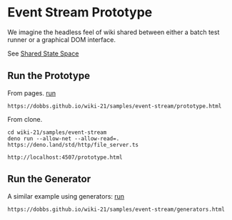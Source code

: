 # Event Stream Prototype
We imagine the headless feel of wiki shared between either a batch test runner or a graphical DOM interface.

See [Shared State Space](http://small.fed.wiki/shared-state-space.html)

## Run the Prototype

From pages. [run](https://dobbs.github.io/wiki-21/samples/event-stream/prototype.html)
```
https://dobbs.github.io/wiki-21/samples/event-stream/prototype.html
```
From clone.
```
cd wiki-21/samples/event-stream
deno run --allow-net --allow-read=. https://deno.land/std/http/file_server.ts
```
```
http://localhost:4507/prototype.html
```

## Run the Generator

A similar example using generators: [run](https://dobbs.github.io/wiki-21/samples/event-stream/generators.html)
```
https://dobbs.github.io/wiki-21/samples/event-stream/generators.html
```
